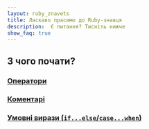 ```yaml
---
layout: ruby_znavets
title: Ласкаво прасимо до Ruby-знавця
description:  Є питання? Тисніть нижче
show_faq: true
---
```


## З чого почати?

### [Оператори](operators)

### [Коментарі](comments)

### [Умовні вирази (`if...else`/`case...when`)](conditional_statements)